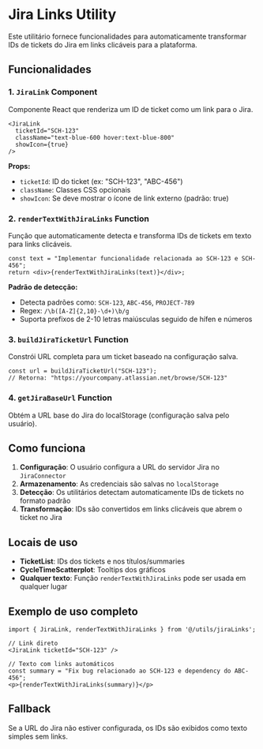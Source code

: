 # Jira Links Utility

Este utilitário fornece funcionalidades para automaticamente transformar IDs de tickets do Jira em links clicáveis para a plataforma.

## Funcionalidades

### 1. `JiraLink` Component
Componente React que renderiza um ID de ticket como um link para o Jira.

```tsx
<JiraLink 
  ticketId="SCH-123"
  className="text-blue-600 hover:text-blue-800"
  showIcon={true}
/>
```

**Props:**
- `ticketId`: ID do ticket (ex: "SCH-123", "ABC-456")
- `className`: Classes CSS opcionais
- `showIcon`: Se deve mostrar o ícone de link externo (padrão: true)

### 2. `renderTextWithJiraLinks` Function
Função que automaticamente detecta e transforma IDs de tickets em texto para links clicáveis.

```tsx
const text = "Implementar funcionalidade relacionada ao SCH-123 e SCH-456";
return <div>{renderTextWithJiraLinks(text)}</div>;
```

**Padrão de detecção:**
- Detecta padrões como: `SCH-123`, `ABC-456`, `PROJECT-789`
- Regex: `/\b([A-Z]{2,10}-\d+)\b/g`
- Suporta prefixos de 2-10 letras maiúsculas seguido de hífen e números

### 3. `buildJiraTicketUrl` Function
Constrói URL completa para um ticket baseado na configuração salva.

```tsx
const url = buildJiraTicketUrl("SCH-123");
// Retorna: "https://yourcompany.atlassian.net/browse/SCH-123"
```

### 4. `getJiraBaseUrl` Function
Obtém a URL base do Jira do localStorage (configuração salva pelo usuário).

## Como funciona

1. **Configuração**: O usuário configura a URL do servidor Jira no `JiraConnector`
2. **Armazenamento**: As credenciais são salvas no `localStorage`
3. **Detecção**: Os utilitários detectam automaticamente IDs de tickets no formato padrão
4. **Transformação**: IDs são convertidos em links clicáveis que abrem o ticket no Jira

## Locais de uso

- **TicketList**: IDs dos tickets e nos títulos/summaries
- **CycleTimeScatterplot**: Tooltips dos gráficos
- **Qualquer texto**: Função `renderTextWithJiraLinks` pode ser usada em qualquer lugar

## Exemplo de uso completo

```tsx
import { JiraLink, renderTextWithJiraLinks } from '@/utils/jiraLinks';

// Link direto
<JiraLink ticketId="SCH-123" />

// Texto com links automáticos
const summary = "Fix bug relacionado ao SCH-123 e dependency do ABC-456";
<p>{renderTextWithJiraLinks(summary)}</p>
```

## Fallback

Se a URL do Jira não estiver configurada, os IDs são exibidos como texto simples sem links. 